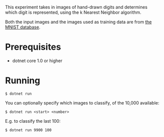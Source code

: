 This experiment takes in images of hand-drawn digits and determines which digit is represented, using the k Nearest Neighbor algorithm.

Both the input images and the images used as training data are from [the MNIST database](http://yann.lecun.com/exdb/mnist/).

# Prerequisites

* dotnet core 1.0 or higher

# Running

`$ dotnet run`

You can optionally specify which images to classify, of the 10,000 available:

`$ dotnet run <start> <number>`

E.g. to classify the last 100:

`$ dotnet run 9900 100`
